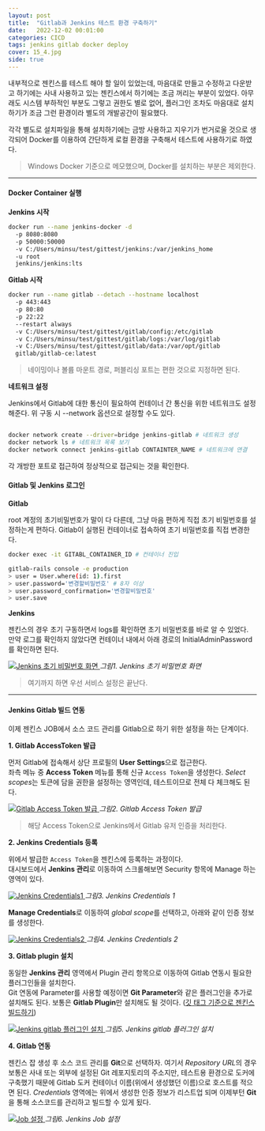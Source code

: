 ```yaml
---
layout: post
title:  "Gitlab과 Jenkins 테스트 환경 구축하기"
date:   2022-12-02 00:01:00
categories: CICD
tags: jenkins gitlab docker deploy
cover: 15_4.jpg
side: true
---
```


내부적으로 젠킨스를 테스트 해야 할 일이 있었는데, 마음대로 만들고 수정하고 다운받고 하기에는 사내 사용하고 있는 젠킨스에서 하기에는 조금 꺼리는 부분이 있었다. 
아무래도 시스템 부하적인 부분도 그렇고 권한도 별로 없어, 플러그인 조차도 마음대로 설치하기가 조금 그런 환경이라 별도의 개발공간이 필요했다.   
   
각각 별도로 설치파일을 통해 설치하기에는 금방 사용하고 지우기가 번거로울 것으로 생각되어 Docker를 이용하여 간단하게 로컬 환경을 구축해서 테스트에 사용하기로 하였다.
   
> Windows Docker 기준으로 메모했으며, Docker를 설치하는 부분은 제외한다.

---

#### Docker Container 실행

**Jenkins 시작**

```bash
docker run --name jenkins-docker -d 
  -p 8080:8080 
  -p 50000:50000 
  -v C:/Users/minsu/test/gittest/jenkins:/var/jenkins_home 
  -u root 
  jenkins/jenkins:lts
```

**Gitlab 시작**

```bash
docker run --name gitlab --detach --hostname localhost 
  -p 443:443 
  -p 80:80 
  -p 22:22 
  --restart always 
  -v C:/Users/minsu/test/gittest/gitlab/config:/etc/gitlab 
  -v C:/Users/minsu/test/gittest/gitlab/logs:/var/log/gitlab 
  -v C:/Users/minsu/test/gittest/gitlab/data:/var/opt/gitlab 
  gitlab/gitlab-ce:latest
```

> 네이밍이나 볼륨 마운트 경로, 퍼블리싱 포트는 편한 것으로 지정하면 된다.

**네트워크 설정**

Jenkins에서 Gitlab에 대한 통신이 필요하여 컨테이너 간 통신을 위한 네트워크도 설정해준다. 위 구동 시 --network 옵션으로 설정할 수도 있다.

```bash

docker network create --driver=bridge jenkins-gitlab # 네트워크 생성
docker network ls # 네트워크 목록 보기
docker network connect jenkins-gitlab CONTAINTER_NAME # 네트워크에 연결

```

각 개방한 포트로 접근하여 정상적으로 접근되는 것을 확인한다.

#### Gitlab 및 Jenkins 로그인

**Gitlab**

root 계정의 초기비밀번호가 말이 다 다른데, 그냥 마음 편하게 직접 초기 비밀번호를 설정하는게 편하다. Gitlab이 실행된 컨테이너로 접속하여 초기 비밀번호를 직접 변경한다.

```bash
docker exec -it GITABL_CONTAINER_ID # 컨테이너 진입

gitlab-rails console -e production
> user = User.where(id: 1).first
> user.password='변경할비밀번호' # 8자 이상
> user.password_confirmation='변경할비밀번호'
> user.save
```

**Jenkins**

젠킨스의 경우 초기 구동하면서 logs를 확인하면 초기 비밀번호를 바로 알 수 있었다.   
만약 로그를 확인하지 않았다면 컨테이너 내에서 아래 경로의 InitialAdminPassword를 확인하면 된다.

<a href="/assets/images/15_6.jpg" data-lightbox="falcon9-large" data-title="Jenkins 초기 비밀번호 화면">
  <img src="/assets/images/15_6.jpg" title="Jenkins 초기 비밀번호 화면">
</a>
<em>그림1. Jenkins 초기 비밀번호 화면</em>

> 여기까지 하면 우선 서비스 설정은 끝난다.

---

#### Jenkins Gitlab 빌드 연동

이제 젠킨스 JOB에서 소스 코드 관리를 Gitlab으로 하기 위한 설정을 하는 단계이다.   
   
**1. Gitlab AccessToken 발급**

먼저 Gitlab에 접속해서 상단 프로필의 **User Settings**으로 접근한다.   
좌측 메뉴 중 **Access Token** 메뉴를 통해 신규 `Access Token`을 생성한다. *Select scopes*는 토큰에 담을 권한을 설정하는 영역인데, 테스트이므로 전체 다 체크해도 된다.

<a href="/assets/images/15_1.jpg" data-lightbox="falcon9-large" data-title="Gitlab Access Token 발급">
  <img src="/assets/images/15_1.jpg" title="Gitlab Access Token 발급">
</a>
<em>그림2. Gitlab Access Token 발급</em>

> 해당 Access Token으로 Jenkins에서 Gitlab 유저 인증을 처리한다.

**2. Jenkins Credentials 등록**

위에서 발급한 `Access Token`을 젠킨스에 등록하는 과정이다.   
대시보드에서 **Jenkins 관리**로 이동하여 스크롤해보면 Security 항목에 Manage 하는 영역이 있다.

<a href="/assets/images/15_2.jpg" data-lightbox="falcon9-large" data-title="Jenkins Credentials1">
  <img src="/assets/images/15_2.jpg" title="Jenkins Credentials1">
</a>
<em>그림3. Jenkins Credentials 1</em>

**Manage Credentials**로 이동하여 *global scope*를 선택하고, 아래와 같이 인증 정보를 생성한다.

<a href="/assets/images/15_3.jpg" data-lightbox="falcon9-large" data-title="Jenkins Credentials2">
  <img src="/assets/images/15_3.jpg" title="Jenkins Credentials2">
</a>
<em>그림4. Jenkins Credentials 2</em>

**3. Gitlab plugin 설치**

동일한 **Jenkins 관리** 영역에서 Plugin 관리 항목으로 이동하여 Gitlab 연동시 필요한 플러그인들을 설치한다.   
Git 연동에 Parameter를 사용할 예정이면 **Git Parameter**와 같은 플러그인을 추가로 설치해도 된다. 보통은 **Gitlab Plugin**만 설치해도 될 것이다. ([깃 태그 기준으로 젠킨스 빌드하기][tagbuild])


<a href="/assets/images/15_4.jpg" data-lightbox="falcon9-large" data-title="Jenkins gitlab 플러그인 설치">
  <img src="/assets/images/15_4.jpg" title="Jenkins gitlab 플러그인 설치">
</a>
<em>그림5. Jenkins gitlab 플러그인 설치</em>

**4. Gitlab 연동**

젠킨스 잡 생성 후 소스 코드 관리를 **Git**으로 선택하자. 여기서 *Repository URL*의 경우 보통은 사내 또는 외부에 설정된 Git 레포지토리의 주소지만, 테스트용 환경으로 도커에 구축했기 때문에 <span class="text-danger">Gitlab 도커 컨테이너 이름</span>(위에서 생성했던 이름)으로 호스트를 적으면 된다. *Credentials* 영역에는 위에서 생성한 인증 정보가 리스트업 되며 이제부턴 **Git**을 통해 소스코드를 관리하고 빌드할 수 있게 됬다.   


<a href="/assets/images/15_5.jpg" data-lightbox="falcon9-large" data-title="Job 설정">
  <img src="/assets/images/15_5.jpg" title="Job 설정">
</a>
<em>그림6. Jenkins Job 설정</em>


[tagbuild]: /cicd/2022/11/09/7-jenkinsgittag.html
